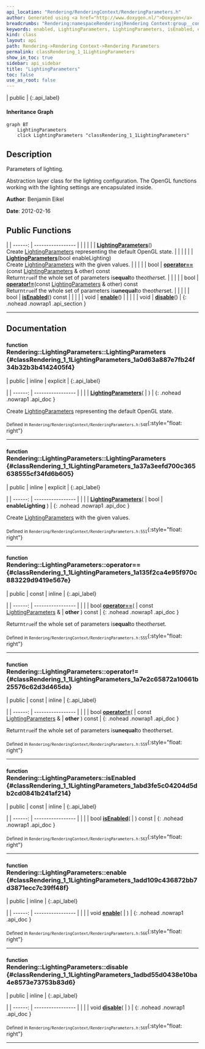 ```yaml
---
api_location: "Rendering/RenderingContext/RenderingParameters.h"
author: Generated using <a href="http://www.doxygen.nl/">Doxygen</a>
breadcrumbs: "Rendering:namespaceRendering|Rendering Context:group__context|Rendering Parameters:group__rendering__parameter"
keywords: enabled, LightingParameters, LightingParameters, isEnabled, enable, disable
kind: class
layout: api
path: Rendering->Rendering Context->Rendering Parameters
permalink: classRendering_1_1LightingParameters
show_in_toc: true
sidebar: api_sidebar
title: "LightingParameters"
toc: false
use_as_root: false
---
```


| public |
{:.api_label}

#### Inheritance Graph

```mermaid
graph BT
	LightingParameters
	click LightingParameters "classRendering_1_1LightingParameters"
```

## Description

Parameters of lighting.

Abstraction layer class for the lighting configuration. The OpenGL functions working with the lighting settings are encapsulated inside.

**Author**: Benjamin Eikel



**Date**: 2012-02-16





## Public Functions

|
| ------: | ----------------- |
|  | |
|  | **[LightingParameters](#classRendering_1_1LightingParameters_1a0d63a887e7fb24f34b32b3b4142405f4)**() <br/> Create [LightingParameters](classRendering_1_1LightingParameters) representing the default OpenGL state. |
|  | |
|  | **[LightingParameters](#classRendering_1_1LightingParameters_1a37a3eefd700c365638555cf34fd6b605)**(bool enableLighting) <br/> Create [LightingParameters](classRendering_1_1LightingParameters) with the given values. |
|  | |
| bool | **[operator==](#classRendering_1_1LightingParameters_1a135f2ca4e95f970c883229d9419e567e)**(const [LightingParameters](classRendering_1_1LightingParameters) & other) const <br/> Return`true`if the whole set of parameters is**equal**to the*other*set. |
|  | |
| bool | **[operator!=](#classRendering_1_1LightingParameters_1a7e2c65872a10661b25576c62d3d465da)**(const [LightingParameters](classRendering_1_1LightingParameters) & other) const <br/> Return`true`if the whole set of parameters is**unequal**to the*other*set. |
|  | |
| bool | **[isEnabled](#classRendering_1_1LightingParameters_1abd3fe5c04204d5db2cd0841b241af214)**() const |
|  | |
| void | **[enable](#classRendering_1_1LightingParameters_1add109c436872bb7d3871ecc7c39ff48f)**() |
|  | |
| void | **[disable](#classRendering_1_1LightingParameters_1adbd55d0438e10ba4e8573e73753b83d6)**() |
{: .nohead .nowrap1 .api_section }


-------------------------------------------------------------------

## Documentation

### <small>function</small><br/> Rendering::LightingParameters::LightingParameters {#classRendering_1_1LightingParameters_1a0d63a887e7fb24f34b32b3b4142405f4}

| public | inline | explicit |
{:.api_label}

|
| ------: | ----------------- |
|  |
|  **[LightingParameters](#classRendering_1_1LightingParameters_1a0d63a887e7fb24f34b32b3b4142405f4)**( |  ) |
{: .nohead .nowrap1 .api_doc }

Create [LightingParameters](classRendering_1_1LightingParameters) representing the default OpenGL state.





<sub>Defined in `Rendering/RenderingContext/RenderingParameters.h:548`</sub>{:style="float: right"}

-------------------------------------------------------------------

### <small>function</small><br/> Rendering::LightingParameters::LightingParameters {#classRendering_1_1LightingParameters_1a37a3eefd700c365638555cf34fd6b605}

| public | inline | explicit |
{:.api_label}

|
| ------: | ----------------- |
|  |
|  **[LightingParameters](#classRendering_1_1LightingParameters_1a37a3eefd700c365638555cf34fd6b605)**( | bool | **enableLighting** ) |
{: .nohead .nowrap1 .api_doc }

Create [LightingParameters](classRendering_1_1LightingParameters) with the given values.





<sub>Defined in `Rendering/RenderingContext/RenderingParameters.h:551`</sub>{:style="float: right"}

-------------------------------------------------------------------

### <small>function</small><br/> Rendering::LightingParameters::operator== {#classRendering_1_1LightingParameters_1a135f2ca4e95f970c883229d9419e567e}

| public | const | inline |
{:.api_label}

|
| ------: | ----------------- |
|  |
| bool **[operator==](#classRendering_1_1LightingParameters_1a135f2ca4e95f970c883229d9419e567e)**( | const [LightingParameters](classRendering_1_1LightingParameters) & | **other** ) const |
{: .nohead .nowrap1 .api_doc }

Return`true`if the whole set of parameters is**equal**to the*other*set.





<sub>Defined in `Rendering/RenderingContext/RenderingParameters.h:555`</sub>{:style="float: right"}

-------------------------------------------------------------------

### <small>function</small><br/> Rendering::LightingParameters::operator!= {#classRendering_1_1LightingParameters_1a7e2c65872a10661b25576c62d3d465da}

| public | const | inline |
{:.api_label}

|
| ------: | ----------------- |
|  |
| bool **[operator!=](#classRendering_1_1LightingParameters_1a7e2c65872a10661b25576c62d3d465da)**( | const [LightingParameters](classRendering_1_1LightingParameters) & | **other** ) const |
{: .nohead .nowrap1 .api_doc }

Return`true`if the whole set of parameters is**unequal**to the*other*set.





<sub>Defined in `Rendering/RenderingContext/RenderingParameters.h:559`</sub>{:style="float: right"}

-------------------------------------------------------------------

### <small>function</small><br/> Rendering::LightingParameters::isEnabled {#classRendering_1_1LightingParameters_1abd3fe5c04204d5db2cd0841b241af214}

| public | const | inline |
{:.api_label}

|
| ------: | ----------------- |
|  |
| bool **[isEnabled](#classRendering_1_1LightingParameters_1abd3fe5c04204d5db2cd0841b241af214)**( |  ) const |
{: .nohead .nowrap1 .api_doc }





<sub>Defined in `Rendering/RenderingContext/RenderingParameters.h:563`</sub>{:style="float: right"}

-------------------------------------------------------------------

### <small>function</small><br/> Rendering::LightingParameters::enable {#classRendering_1_1LightingParameters_1add109c436872bb7d3871ecc7c39ff48f}

| public | inline |
{:.api_label}

|
| ------: | ----------------- |
|  |
| void **[enable](#classRendering_1_1LightingParameters_1add109c436872bb7d3871ecc7c39ff48f)**( |  ) |
{: .nohead .nowrap1 .api_doc }





<sub>Defined in `Rendering/RenderingContext/RenderingParameters.h:566`</sub>{:style="float: right"}

-------------------------------------------------------------------

### <small>function</small><br/> Rendering::LightingParameters::disable {#classRendering_1_1LightingParameters_1adbd55d0438e10ba4e8573e73753b83d6}

| public | inline |
{:.api_label}

|
| ------: | ----------------- |
|  |
| void **[disable](#classRendering_1_1LightingParameters_1adbd55d0438e10ba4e8573e73753b83d6)**( |  ) |
{: .nohead .nowrap1 .api_doc }





<sub>Defined in `Rendering/RenderingContext/RenderingParameters.h:569`</sub>{:style="float: right"}

-------------------------------------------------------------------

